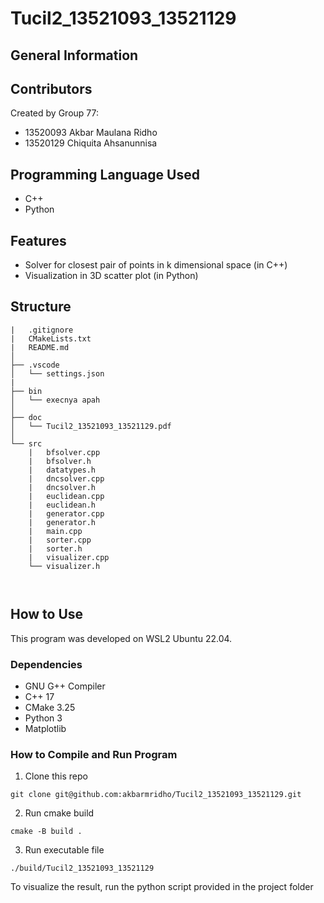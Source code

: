 # Tucil2_13521093_13521129

## General Information


## Contributors
Created by Group 77:
- 13520093 Akbar Maulana Ridho
- 13520129 Chiquita Ahsanunnisa

## Programming Language Used
- C++
- Python

## Features
- Solver for closest pair of points in k dimensional space (in C++)
- Visualization in 3D scatter plot (in Python)

## Structure

```
|   .gitignore
|   CMakeLists.txt
|   README.md
│ 
├── .vscode
│   └── settings.json
|
├── bin
│   └── execnya apah
│       
├── doc
│   └── Tucil2_13521093_13521129.pdf
│ 
└── src
    |   bfsolver.cpp
    |   bfsolver.h
    |   datatypes.h
    |   dncsolver.cpp
    |   dncsolver.h
    |   euclidean.cpp
    |   euclidean.h
    |   generator.cpp
    |   generator.h
    |   main.cpp
    |   sorter.cpp
    |   sorter.h
    |   visualizer.cpp
    └── visualizer.h
 
    
```

## How to Use

This program was developed on WSL2 Ubuntu 22.04.

### Dependencies
- GNU G++ Compiler
- C++ 17
- CMake 3.25
- Python 3
- Matplotlib

### How to Compile and Run Program
1. Clone this repo

```
git clone git@github.com:akbarmridho/Tucil2_13521093_13521129.git
```

2. Run cmake build

```
cmake -B build .
```

3. Run executable file

```
./build/Tucil2_13521093_13521129
```

To visualize the result, run the python script provided in the project folder